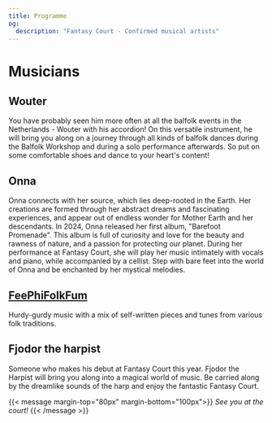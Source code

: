```yaml
---
title: Programme
og:
  description: "Fantasy Court - Confirmed musical artists"
---
```

# Musicians


## Wouter
You have probably seen him more often at all the balfolk events in the Netherlands - Wouter with his accordion! On this versatile instrument, he will bring you along on a journey through all kinds of balfolk dances during the Balfolk Workshop and during a solo performance afterwards. So put on some comfortable shoes and dance to your heart's content!

## Onna 
Onna connects with her source, which lies deep-rooted in the Earth.
Her creations are formed through her abstract dreams and fascinating experiences, and appear out of endless wonder for Mother Earth and her descendants. 
In 2024, Onna released her first album, "Barefoot Promenade". This album is full of curiosity and love for the beauty and rawness of nature, and a passion for protecting our planet.
During her performance at Fantasy Court, she will play her music intimately with vocals and piano, while accompanied by a cellist.
Step with bare feet into the world of Onna and be enchanted by her mystical melodies.

## [FeePhiFolkFum](https://www.youtube.com/@FeePhiFolkFum/playlists)
Hurdy-gurdy music with a mix of self-written pieces and tunes from various folk traditions.

##  Fjodor the harpist
Someone who makes his debut at Fantasy Court this year. Fjodor the Harpist will bring you along into a magical world of music. Be carried along by the dreamlike sounds of the harp and enjoy the fantastic Fantasy Court.

{{< message margin-top="80px" margin-bottom="100px">}}
_See you at the court!_
{{< /message >}}

